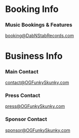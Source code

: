 # Booking Info
### Music Bookings & Features
booking@DabNStabRecords.com

# Business Info
### Main Contact
contact@OGFunkySkunky.com

### Press Contact
press@OGFunkySkunky.com

### Sponsor Contact
sponsor@OGFunkySkunky.com